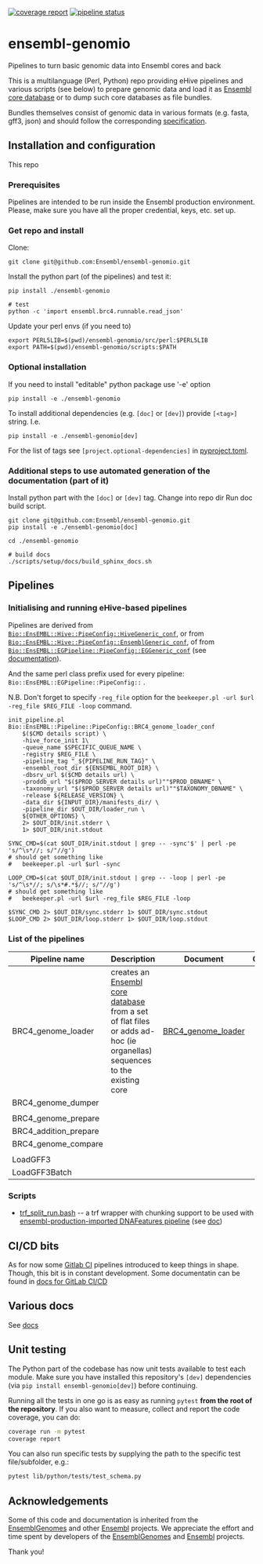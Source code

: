 [![coverage report](https://gitlab.ebi.ac.uk/vectorbase/ensembl-genomio/badges/main/coverage.svg)](http://vectorbase.gitdocs.ebi.ac.uk/ensembl-genomio/) [![pipeline status](https://gitlab.ebi.ac.uk/vectorbase/ensembl-genomio/badges/main/pipeline.svg)](https://github.com/Ensembl/ensembl-genomio/commits/main)

# ensembl-genomio
Pipelines to turn basic genomic data into Ensembl cores and back

This is a multilanguage (Perl, Python) repo providing eHive pipelines
and various scripts (see below) to prepare genomic data and load it as [Ensembl core database](http://www.ensembl.org/info/docs/api/core/index.html) or to dump such core databases as file bundles.

Bundles themselves consist of genomic data in various formats (e.g. fasta, gff3, json) and should follow the corresponding [specification](docs/BRC4_genome_loader.md#input-data).


## Installation and configuration
This repo 

### Prerequisites
Pipelines are intended to be run inside the Ensembl production environment.
Please, make sure you have all the proper credential, keys, etc. set up.

### Get repo and install

Clone:
```
git clone git@github.com:Ensembl/ensembl-genomio.git
```

Install the python part (of the pipelines) and test it:
```
pip install ./ensembl-genomio

# test
python -c 'import ensembl.brc4.runnable.read_json'
```

Update your perl envs (if you need to)
```
export PERL5LIB=$(pwd)/ensembl-genomio/src/perl:$PERL5LIB
export PATH=$(pwd)/ensembl-genomio/scripts:$PATH
```

### Optional installation
If you need to install "editable" python package use '-e' option
```
pip install -e ./ensembl-genomio
```

To install additional dependencies (e.g. `[doc]` or `[dev]`) provide `[<tag>]` string. I.e.
```
pip install -e ./ensembl-genomio[dev]
```

For the list of tags see `[project.optional-dependencies]` in [pyproject.toml](./pyproject.toml). 


### Additional steps to use automated generation of the documentation (part of it)
Install python part with the `[doc]` or `[dev]` tag.
Change into repo dir
Run doc build script.

```
git clone git@github.com:Ensembl/ensembl-genomio.git 
pip install -e ./ensembl-genomio[doc]

cd ./ensembl-genomio

# build docs
./scripts/setup/docs/build_sphinx_docs.sh
```

## Pipelines

### Initialising and running eHive-based pipelines

Pipelines are derived from [`Bio::EnsEMBL::Hive::PipeConfig::HiveGeneric_conf`](https://github.com/Ensembl/ensembl-hive/blob/version/2.6/modules/Bio/EnsEMBL/Hive/PipeConfig/HiveGeneric_conf.pm),
or from [`Bio::EnsEMBL::Hive::PipeConfig::EnsemblGeneric_conf`](https://github.com/Ensembl/ensembl-hive/blob/version/2.6/modules/Bio/EnsEMBL/Hive/PipeConfig/EnsemblGeneric_conf.pm),
of from [`Bio::EnsEMBL::EGPipeline::PipeConfig::EGGeneric_conf`](https://github.com/Ensembl/ensembl-production-imported/blob/main/src/perl/Bio/EnsEMBL/EGPipeline/PipeConfig/EGGeneric_conf.pm) (see [documentation](https://github.com/Ensembl/ensembl-production-imported/blob/main/docs/EGGeneric.md)).

And the same perl class prefix used for every pipeline:
  `Bio::EnsEMBL::EGPipeline::PipeConfig::` .

N.B. Don't forget to specify `-reg_file` option for the `beekeeper.pl -url $url -reg_file $REG_FILE -loop` command.

```
init_pipeline.pl Bio::EnsEMBL::Pipeline::PipeConfig::BRC4_genome_loader_conf
    $($CMD details script) \
    -hive_force_init 1\
    -queue_name $SPECIFIC_QUEUE_NAME \
    -registry $REG_FILE \
    -pipeline_tag "_${PIPELINE_RUN_TAG}" \
    -ensembl_root_dir ${ENSEMBL_ROOT_DIR} \
    -dbsrv_url $($CMD details url) \
    -proddb_url "$($PROD_SERVER details url)""$PROD_DBNAME" \
    -taxonomy_url "$($PROD_SERVER details url)""$TAXONOMY_DBNAME" \
    -release ${RELEASE_VERSION} \
    -data_dir ${INPUT_DIR}/manifests_dir/ \
    -pipeline_dir $OUT_DIR/loader_run \
    ${OTHER_OPTIONS} \
    2> $OUT_DIR/init.stderr \
    1> $OUT_DIR/init.stdout

SYNC_CMD=$(cat $OUT_DIR/init.stdout | grep -- -sync'$' | perl -pe 's/^\s*//; s/"//g')
# should get something like
#   beekeeper.pl -url $url -sync

LOOP_CMD=$(cat $OUT_DIR/init.stdout | grep -- -loop | perl -pe 's/^\s*//; s/\s*#.*$//; s/"//g')
# should get something like
#   beekeeper.pl -url $url -reg_file $REG_FILE -loop

$SYNC_CMD 2> $OUT_DIR/sync.stderr 1> $OUT_DIR/sync.stdout
$LOOP_CMD 2> $OUT_DIR/loop.stderr 1> $OUT_DIR/loop.stdout
```

### List of the pipelines

| Pipeline name | Description | Document | Comment | Module |
| - | - | - | - | - |
| BRC4_genome_loader | creates an [Ensembl core database](http://www.ensembl.org/info/docs/api/core/index.html) from a set of flat files or adds ad-hoc (ie organellas) sequences to the existing core  | [BRC4_genome_loader](docs/BRC4_genome_loader.md) | | [Bio::EnsEMBL::Pipeline::PipeConfig::BRC4_genome_loader_conf](src/perl/Bio/EnsEMBL/Pipeline/PipeConfig/BRC4_genome_loader_conf.pm)
| BRC4_genome_dumper | | | | |
| | | | | |
| BRC4_genome_prepare | | | | |
| BRC4_addition_prepare | | | | |
| BRC4_genome_compare | | | | |
| | | | | |
| LoadGFF3 | | | | |
| LoadGFF3Batch | | | | |


### Scripts

* [trf_split_run.bash](scripts/trf_split_run.bash) -- a trf wrapper with chunking support to be used with [ensembl-production-imported DNAFeatures pipeline](https://github.com/Ensembl/ensembl-production-imported/tree/main/src/perl/Bio/EnsEMBL/EGPipeline/PipeConfig/DNAFeatures_conf.pm) (see [doc](docs/trf_split_run.md))

## CI/CD bits
As for now some [Gitlab CI](https://docs.gitlab.com/ee/ci/) pipelines introduced to keep things in shape.
Though, this bit is in constant development. Some documentatin can be found in [docs for GitLab CI/CD](docs/cicd_gitlab.md)

## Various docs
See [docs](docs)

## Unit testing
The Python part of the codebase has now unit tests available to test each module. Make sure you have installed this repository's `[dev]` dependencies (via `pip install ensembl-genomio[dev]`) before continuing.

Running all the tests in one go is as easy as running `pytest` **from the root of the repository**. If you also want to measure, collect and report the code coverage, you can do:
```bash
coverage run -m pytest
coverage report
```

You can also run specific tests by supplying the path to the specific test file/subfolder, e.g.:
```bash
pytest lib/python/tests/test_schema.py
```

## Acknowledgements
Some of this code and documentation is inherited from the [EnsemblGenomes](https://github.com/EnsemblGenomes) and other [Ensembl](https://github.com/Ensembl) projects.
We appreciate the effort and time spent by developers of the [EnsemblGenomes](https://github.com/EnsemblGenomes) and [Ensembl](https://github.com/Ensembl) projects. 

Thank you!






